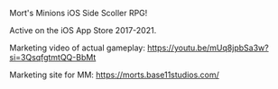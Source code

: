 Mort's Minions iOS Side Scoller RPG!

Active on the iOS App Store 2017-2021.

Marketing video of actual gameplay: https://youtu.be/mUq8jpbSa3w?si=3QsqfgtmtQQ-BbMt

Marketing site for MM: https://morts.base11studios.com/
